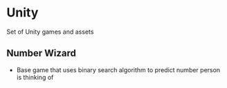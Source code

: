 # Unity
Set of Unity games and assets

## Number Wizard
- Base game that uses binary search algorithm to predict number person is thinking of
